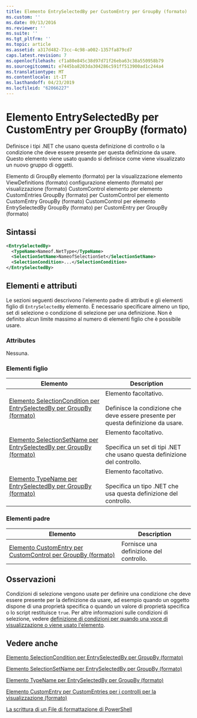 ```yaml
---
title: Elemento EntrySelectedBy per CustomEntry per GroupBy (formato) | Microsoft Docs
ms.custom: ''
ms.date: 09/13/2016
ms.reviewer: ''
ms.suite: ''
ms.tgt_pltfrm: ''
ms.topic: article
ms.assetid: a317d482-73cc-4c98-a002-1357fa879cd7
caps.latest.revision: 7
ms.openlocfilehash: cf1a80e845c38d97d71f26eba63c38a550958b79
ms.sourcegitcommit: e7445ba8203da304286c591ff513900ad1c244a4
ms.translationtype: MT
ms.contentlocale: it-IT
ms.lasthandoff: 04/23/2019
ms.locfileid: "62066227"
---
```

# <a name="entryselectedby-element-for-customentry-for-groupby-format"></a>Elemento EntrySelectedBy per CustomEntry per GroupBy (formato)

Definisce i tipi .NET che usano questa definizione di controllo o la condizione che deve essere presente per questa definizione da usare. Questo elemento viene usato quando si definisce come viene visualizzato un nuovo gruppo di oggetti.

Elemento di GroupBy elemento (formato) per la visualizzazione elemento ViewDefinitions (formato) configurazione elemento (formato) per visualizzazione (formato) CustomControl elemento per elemento CustomEntries GroupBy (formato) per CustomControl per elemento CustomEntry GroupBy (formato) CustomControl per elemento EntrySelectedBy GroupBy (formato) per CustomEntry per GroupBy (formato)

## <a name="syntax"></a>Sintassi

```xml
<EntrySelectedBy>
  <TypeName>Nameof.NetType</TypeName>
  <SelectionSetName>NameofSelectionSet</SelectionSetName>
  <SelectionCondition>...</SelectionCondition>
</EntrySelectedBy>
```

## <a name="attributes-and-elements"></a>Elementi e attributi

Le sezioni seguenti descrivono l'elemento padre di attributi e gli elementi figlio di `EntrySelectedBy` elemento. È necessario specificare almeno un tipo, set di selezione o condizione di selezione per una definizione. Non è definito alcun limite massimo al numero di elementi figlio che è possibile usare.

### <a name="attributes"></a>Attributes

Nessuna.

### <a name="child-elements"></a>Elementi figlio

|Elemento|Description|
|-------------|-----------------|
|[Elemento SelectionCondition per EntrySelectedBy per GroupBy (formato)](./selectioncondition-element-for-entryselectedby-for-groupby-format.md)|Elemento facoltativo.<br /><br /> Definisce la condizione che deve essere presente per questa definizione da usare.|
|[Elemento SelectionSetName per EntrySelectedBy per GroupBy (formato)](./selectionsetname-element-for-entryselectedby-for-groupby-format.md)|Elemento facoltativo.<br /><br /> Specifica un set di tipi .NET che usano questa definizione del controllo.|
|[Elemento TypeName per EntrySelectedBy per GroupBy (formato)](./typename-element-for-entryselectedby-for-groupby-format.md)|Elemento facoltativo.<br /><br /> Specifica un tipo .NET che usa questa definizione del controllo.|

### <a name="parent-elements"></a>Elementi padre

|Elemento|Description|
|-------------|-----------------|
|[Elemento CustomEntry per CustomControl per GroupBy (formato)](./customentry-element-for-customcontrol-for-groupby-format.md)|Fornisce una definizione del controllo.|

## <a name="remarks"></a>Osservazioni

Condizioni di selezione vengono usate per definire una condizione che deve essere presente per la definizione da usare, ad esempio quando un oggetto dispone di una proprietà specifica o quando un valore di proprietà specifica o lo script restituisce `true`. Per altre informazioni sulle condizioni di selezione, vedere [definizione di condizioni per quando una voce di visualizzazione o viene usato l'elemento](./defining-conditions-for-displaying-data.md).

## <a name="see-also"></a>Vedere anche

[Elemento SelectionCondition per EntrySelectedBy per GroupBy (formato)](./selectioncondition-element-for-entryselectedby-for-groupby-format.md)

[Elemento SelectionSetName per EntrySelectedBy per GroupBy (formato)](./selectionsetname-element-for-entryselectedby-for-groupby-format.md)

[Elemento TypeName per EntrySelectedBy per GroupBy (formato)](./typename-element-for-entryselectedby-for-groupby-format.md)

[Elemento CustomEntry per CustomEntries per i controlli per la visualizzazione (formato)](./customentry-element-for-customentries-for-controls-for-view-format.md)

[La scrittura di un File di formattazione di PowerShell](./writing-a-powershell-formatting-file.md)
